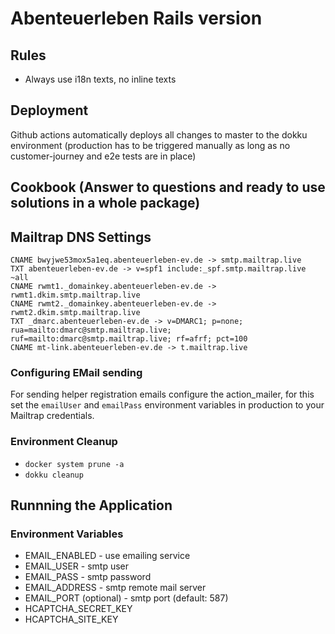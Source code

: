 # Abenteuerleben Rails version

## Rules
- Always use i18n texts, no inline texts

## Deployment

Github actions automatically deploys all changes to master to the dokku environment (production has to be triggered manually as long as no customer-journey and e2e tests are in place)

## Cookbook (Answer to questions and ready to use solutions in a whole package)

## Mailtrap DNS Settings
```
CNAME bwyjwe53mox5a1eq.abenteuerleben-ev.de -> smtp.mailtrap.live
TXT abenteuerleben-ev.de -> v=spf1 include:_spf.smtp.mailtrap.live ~all
CNAME rwmt1._domainkey.abenteuerleben-ev.de -> rwmt1.dkim.smtp.mailtrap.live
CNAME rwmt2._domainkey.abenteuerleben-ev.de -> rwmt2.dkim.smtp.mailtrap.live
TXT _dmarc.abenteuerleben-ev.de -> v=DMARC1; p=none; rua=mailto:dmarc@smtp.mailtrap.live; ruf=mailto:dmarc@smtp.mailtrap.live; rf=afrf; pct=100
CNAME mt-link.abenteuerleben-ev.de -> t.mailtrap.live
```

### Configuring EMail sending
For sending helper registration emails configure the action_mailer, for this set the `emailUser` and `emailPass`
environment variables in production to your Mailtrap credentials.

### Environment Cleanup
- `docker system prune -a`
- `dokku cleanup`

## Runnning the Application

### Environment Variables
- EMAIL_ENABLED - use emailing service
- EMAIL_USER - smtp user
- EMAIL_PASS - smtp password
- EMAIL_ADDRESS - smtp remote mail server
- EMAIL_PORT (optional) - smtp port (default: 587)
- HCAPTCHA_SECRET_KEY
- HCAPTCHA_SITE_KEY

